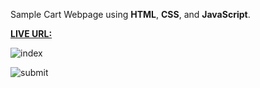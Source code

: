 Sample Cart Webpage using **HTML**, **CSS**, and **JavaScript**.

[**LIVE URL:**](https://658028748b2c28288244dc6c--dainty-mochi-a89450.netlify.app/)

![index](https://github.com/PushpJain009/Sample-Cart-Webpage/assets/114671782/7a17a89e-7c0d-447f-84da-7a34c7fd7aec)

![submit](https://github.com/PushpJain009/Sample-Cart-Webpage/assets/114671782/7893bdb0-6af6-4862-9a1c-f41ea5395c2b)

